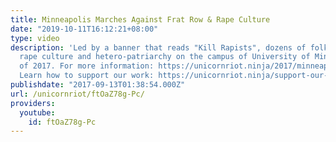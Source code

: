 ```yaml
---
title: Minneapolis Marches Against Frat Row & Rape Culture
date: "2019-10-11T16:12:21+08:00"
type: video
description: 'Led by a banner that reads "Kill Rapists", dozens of folks marched against
  rape culture and hetero-patriarchy on the campus of University of Minnesota in September
  of 2017. For more information: https://unicornriot.ninja/2017/minneapolis-residents-march-rape-culture-fraternities/
  Learn how to support our work: https://unicornriot.ninja/support-our-work/'
publishdate: "2017-09-13T01:38:54.000Z"
url: /unicornriot/ftOaZ78g-Pc/
providers:
  youtube:
    id: ftOaZ78g-Pc
---
```

